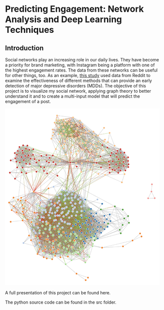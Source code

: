 # Predicting Engagement: Network Analysis and Deep Learning Techniques

## Introduction

Social networks play an increasing role in our daily lives. They have become a priority for brand marketing, with Instagram being a platform with one of the highest engagement rates. The data from these networks can be useful for other things, too. As an example, [this study](https://www.jmir.org/2019/6/e12554/) used data from Reddit to examine the effectiveness of different methods that can provide an early detection of major depressive disorders (MDDs). The objective of this project is to visualize my social network, applying graph theory to better understand it and to create a multi-input model that will predict the engagement of a post.

<p align="center">
    <img src="images/louvain_graph.png" width='800'/>
</p>

A full presentation of this project can be found here.

The python source code can be found in the src folder.


